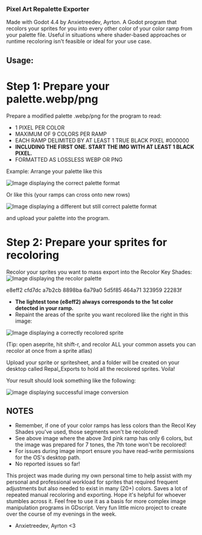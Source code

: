 ### Pixel Art Repalette Exporter
Made with Godot 4.4 by Anxietreedev, Ayrton.
A Godot program that recolors your sprites for you into every other color of your color ramp from your palette file.
Useful in situations where shader-based approaches or runtime recoloring isn't feasible or ideal for your use case. 

## **Usage:**
# Step 1: Prepare your palette.webp/png
Prepare a modified palette .webp/png for the program to read:

- 1 PIXEL PER COLOR
- MAXIMUM OF 9 COLORS PER RAMP
- EACH RAMP DELIMITED BY AT LEAST 1 TRUE BLACK PIXEL #000000
- **INCLUDING THE FIRST ONE. START THE IMG WITH AT LEAST 1 BLACK PIXEL.**
- FORMATTED AS LOSSLESS WEBP OR PNG

Example: Arrange your palette like this

![Image displaying the correct palette format](https://i.imgur.com/tKfyNPj.png)

Or like this (your ramps can cross onto new rows)

![Image displaying a different but still correct palette format](https://i.imgur.com/XlmIFmQ.png)

and upload your palette into the program.

# Step 2: Prepare your sprites for recoloring
Recolor your sprites you want to mass export into the Recolor Key Shades:
![Image displaying the recolor palette](https://i.imgur.com/abK0YXd.png)

e8eff2
cfd7dc
a7b2cb
8898ba
6a79a0
5d5f85
464a71
323959
22283f 

- **The lightest tone (e8eff2) always corresponds to the 1st color detected in your ramp.**
- Repaint the areas of the sprite you want recolored like the right in this image:

![Image displaying a correctly recolored sprite](https://i.imgur.com/H3kuKFd.png)

(Tip: open aseprite, hit shift-r, and recolor ALL your common assets you can recolor at once from a sprite atlas)

Upload your sprite or spritesheet, and a folder will be created on your desktop called Repal_Exports to hold all the recolored sprites.
Voila!

Your result should look something like the following: 

![image displaying successful image conversion](https://i.imgur.com/PwXAN8J.png)

## NOTES 

- Remember, if one of your color ramps has less colors than the Recol Key Shades you've used, those segments won't be recolored!
- See above image where the above 3rd pink ramp has only 6 colors, but the image was prepared for 7 tones, the 7th tone won't be recolored!
- For issues during image import ensure you have read-write permissions for the OS's desktop path. 
- No reported issues so far! 


This project was made during my own personal time to help assist with my personal and professional workload for sprites that required frequent adjustments but also needed to exist in many (20+) colors. Saves a lot of repeated manual recoloring and exporting.
Hope it's helpful for whoever stumbles across it. Feel free to use it as a basis for more complex image manipulation programs in GDscript.
Very fun little micro project to create over the course of my evenings in the week.

- Anxietreedev, Ayrton <3
